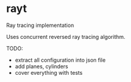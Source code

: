 rayt
====

Ray tracing implementation

Uses concurrent reversed ray tracing algorithm.

TODO:
- extract all configuration into json file
- add planes, cylinders
- cover everything with tests
